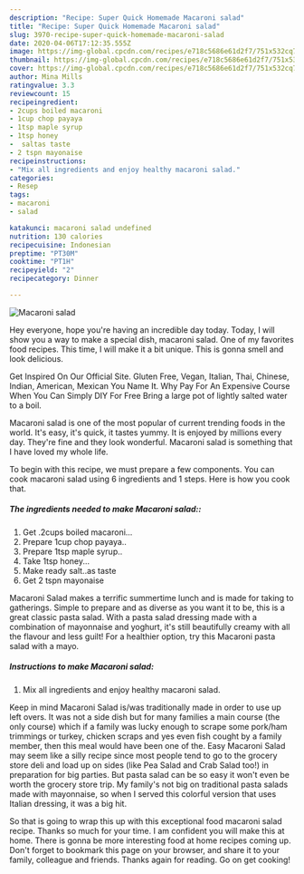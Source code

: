 ```yaml
---
description: "Recipe: Super Quick Homemade Macaroni salad"
title: "Recipe: Super Quick Homemade Macaroni salad"
slug: 3970-recipe-super-quick-homemade-macaroni-salad
date: 2020-04-06T17:12:35.555Z
image: https://img-global.cpcdn.com/recipes/e718c5686e61d2f7/751x532cq70/macaroni-salad-recipe-main-photo.jpg
thumbnail: https://img-global.cpcdn.com/recipes/e718c5686e61d2f7/751x532cq70/macaroni-salad-recipe-main-photo.jpg
cover: https://img-global.cpcdn.com/recipes/e718c5686e61d2f7/751x532cq70/macaroni-salad-recipe-main-photo.jpg
author: Mina Mills
ratingvalue: 3.3
reviewcount: 15
recipeingredient:
- 2cups boiled macaroni
- 1cup chop payaya
- 1tsp maple syrup
- 1tsp honey
-  saltas taste
- 2 tspn mayonaise
recipeinstructions:
- "Mix all ingredients and enjoy healthy macaroni salad."
categories:
- Resep
tags:
- macaroni
- salad

katakunci: macaroni salad undefined
nutrition: 130 calories
recipecuisine: Indonesian
preptime: "PT30M"
cooktime: "PT1H"
recipeyield: "2"
recipecategory: Dinner

---
```



![Macaroni salad](https://img-global.cpcdn.com/recipes/e718c5686e61d2f7/751x532cq70/macaroni-salad-recipe-main-photo.jpg)

Hey everyone, hope you're having an incredible day today. Today, I will show you a way to make a special dish, macaroni salad. One of my favorites food recipes. This time, I will make it a bit unique. This is gonna smell and look delicious.

Get Inspired On Our Official Site. Gluten Free, Vegan, Italian, Thai, Chinese, Indian, American, Mexican You Name It. Why Pay For An Expensive Course When You Can Simply DIY For Free Bring a large pot of lightly salted water to a boil.

Macaroni salad is one of the most popular of current trending foods in the world. It's easy, it's quick, it tastes yummy. It is enjoyed by millions every day. They're fine and they look wonderful. Macaroni salad is something that I have loved my whole life.


To begin with this recipe, we must prepare a few components. You can cook macaroni salad using 6 ingredients and 1 steps. Here is how you cook that.

##### The ingredients needed to make Macaroni salad::

1. Get .2cups boiled macaroni...
1. Prepare 1cup chop payaya..
1. Prepare 1tsp maple syrup..
1. Take 1tsp honey...
1. Make ready  salt..as taste
1. Get 2 tspn mayonaise


Macaroni Salad makes a terrific summertime lunch and is made for taking to gatherings. Simple to prepare and as diverse as you want it to be, this is a great classic pasta salad. With a pasta salad dressing made with a combination of mayonnaise and yoghurt, it&#39;s still beautifully creamy with all the flavour and less guilt! For a healthier option, try this Macaroni pasta salad with a mayo. 

##### Instructions to make Macaroni salad:

1. Mix all ingredients and enjoy healthy macaroni salad.


Keep in mind Macaroni Salad is/was traditionally made in order to use up left overs. It was not a side dish but for many families a main course (the only course) which if a family was lucky enough to scrape some pork/ham trimmings or turkey, chicken scraps and yes even fish cought by a family member, then this meal would have been one of the. Easy Macaroni Salad may seem like a silly recipe since most people tend to go to the grocery store deli and load up on sides (like Pea Salad and Crab Salad too!) in preparation for big parties. But pasta salad can be so easy it won&#39;t even be worth the grocery store trip. My family&#39;s not big on traditional pasta salads made with mayonnaise, so when I served this colorful version that uses Italian dressing, it was a big hit. 

So that is going to wrap this up with this exceptional food macaroni salad recipe. Thanks so much for your time. I am confident you will make this at home. There is gonna be more interesting food at home recipes coming up. Don't forget to bookmark this page on your browser, and share it to your family, colleague and friends. Thanks again for reading. Go on get cooking!
